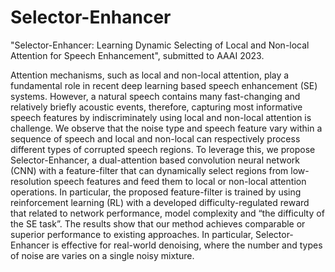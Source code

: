 # Selector-Enhancer
"Selector-Enhancer: Learning Dynamic Selecting of Local and Non-local Attention for Speech Enhancement", submitted to AAAI 2023.

Attention mechanisms, such as local and non-local attention, play a fundamental role in recent deep learning based speech enhancement (SE) systems. However, a natural speech contains many fast-changing and relatively briefly acoustic events, therefore, capturing most informative speech features by indiscriminately using local and non-local attention is challenge. We observe that the noise type and speech feature vary within a sequence of speech and local and non-local can respectively process different types of corrupted speech regions. To leverage this, we propose Selector-Enhancer, a dual-attention based convolution neural network (CNN) with a feature-filter that can dynamically select regions from low-resolution speech features and feed them to local or non-local attention operations. In particular, the proposed feature-filter is trained by using reinforcement learning (RL) with a developed difficulty-regulated reward that related to network performance, model complexity and “the difficulty of the SE task”. The results show that our method achieves comparable or superior performance to existing approaches. In particular, Selector-Enhancer is effective for real-world denoising, where the number and types of noise are varies on a single noisy mixture.
